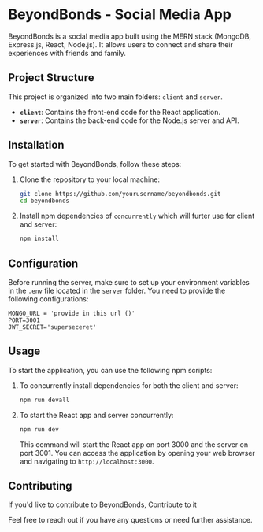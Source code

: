# BeyondBonds - Social Media App

BeyondBonds is a social media app built using the MERN stack (MongoDB, Express.js, React, Node.js). It allows users to connect and share their experiences with friends and family.

## Project Structure

This project is organized into two main folders: `client` and `server`.

- **`client`**: Contains the front-end code for the React application.
- **`server`**: Contains the back-end code for the Node.js server and API.

## Installation

To get started with BeyondBonds, follow these steps:

1. Clone the repository to your local machine:

   ```bash
   git clone https://github.com/yourusername/beyondbonds.git
   cd beyondbonds
   ```

2. Install npm dependencies of `concurrently` which will furter use for client and server:

   ```bash
   npm install
   ```

## Configuration

Before running the server, make sure to set up your environment variables in the `.env` file located in the `server` folder. You need to provide the following configurations:

```env
MONGO_URL = 'provide in this url ()'
PORT=3001
JWT_SECRET='superseceret'
```

## Usage

To start the application, you can use the following npm scripts:

1. To concurrently install dependencies for both the client and server:

   ```bash
   npm run devall
   ```

2. To start the React app and server concurrently:

   ```bash
   npm run dev
   ```

   This command will start the React app on port 3000 and the server on port 3001. You can access the application by opening your web browser and navigating to `http://localhost:3000`.

## Contributing

If you'd like to contribute to BeyondBonds, Contribute to it



Feel free to reach out if you have any questions or need further assistance.
